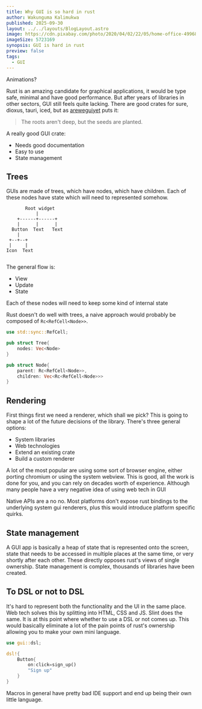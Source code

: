 ```yaml
---
title: Why GUI is so hard in rust
author: Wakunguma Kalimukwa
published: 2025-09-30
layout: ../../layouts/BlogLayout.astro
image: https://cdn.pixabay.com/photo/2020/04/02/22/05/home-office-4996834_1280.jpg
imageSize: 5723169
synopsis: GUI is hard in rust
preview: false
tags:
  - GUI 
---
```


Animations?

Rust is an amazing candidate for graphical applications, it would be type safe, minimal and 
have good performance. But after years of libraries in other sectors, GUI still feels quite lacking.
There are good crates for sure, dioxus, tauri, iced, but as [areweguiyet](https://areweguiyet.com/)
puts it:

> The roots aren't deep, but the seeds are planted.


A really good GUI crate:

- Needs good documentation
- Easy to use
- State management

## Trees
GUIs are made of trees, which have nodes, which have children. Each of these nodes have 
state which will need to represented somehow.

```
       Root widget
           |
    +------+------+
    |      |      |
  Button  Text   Text
    |
 +--+--+  
 |     |
Icon  Text
    
```

The general flow is:

- View
- Update
- State

Each of these nodes will need to keep some kind of internal state

Rust doesn't do well with trees, a naive approach would probably be composed of `Rc<RefCell<Node>>`.

```rust
use std::sync::RefCell;

pub struct Tree{
    nodes: Vec<Node>
}

pub struct Node{
    parent: Rc<RefCell<Node>>,
    children: Vec<Rc<RefCell<Node>>>
}
```

## Rendering

First things first we need a renderer, which shall we pick? This is going to shape a lot of the future
decisions of the library. There's three general options:

- System libraries
- Web technologies
- Extend an existing crate
- Build a custom renderer

A lot of the most popular are using some sort of browser engine, either porting chromium or using the
system webview. This is good, all the work is done for you, and you can rely on decades worth of experience. 
Although many people have 
a very negative idea 
of using web tech in GUI

Native APIs are a no no. Most platforms don't expose rust bindings to the underlying system
gui renderers, plus this would introduce platform specific quirks.

## State management

A GUI app is basically a heap of state that is represented onto the screen, state that needs to be
accessed in multiple places at the same time, or very shortly after each other. These directly opposes
rust's views of single ownership. State management is complex, thousands of libraries have been created.

## To DSL or not to DSL

It's hard to represent both the functionality and the UI in the same place. Web tech solves this by splitting
into HTML, CSS and JS. Slint does the same. It is at this point where whether to use a DSL
or not comes up. This would basically eliminate a lot of the pain points of rust's ownership allowing you
to make your own mini language.

```rust
use gui::dsl;

dsl!{
    Button{
        on:click=sign_up()
        "Sign up"
    }
}
```

Macros in general have pretty bad IDE support and end up being their own little 
language.
